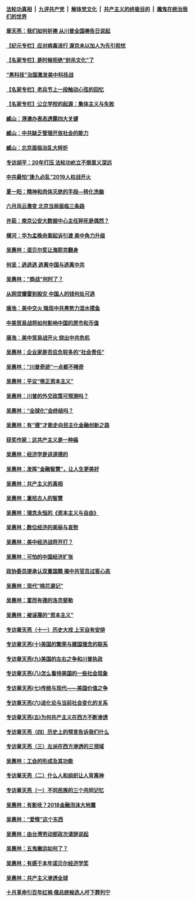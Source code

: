 

####  [法轮功真相](../../../../basic/blob/master/README.md?t=04150230) &nbsp;|&nbsp; [九评共产党](../../../../9ping.md/blob/master/README.md?t=04150230) &nbsp;|&nbsp; [解体党文化](../../../../jtdwh.md/blob/master/README.md?t=04150230)  &nbsp;|&nbsp; [共产主义的终极目的](../../../../gczydzjmd.md/blob/master/README.md?t=04150230) &nbsp;|&nbsp; [魔鬼在统治我们的世界](../../../../mgztzwmdsj.md/blob/master/README.md?t=04150230) 

#### [章天亮：我们如何祈祷 从川普全国祷告日说起](../pages/nsc423/n11944627.md?t=04150230) 

#### [【纪元专栏】应对病毒流行 渥京未以加人为先引担忧](../pages/nsc423/n11875714.md?t=04150230) 

#### [【名家专栏】是时候拒绝“封杀文化”了](../pages/nsc423/n11814093.md?t=04150230) 

#### [“黑科技”治国激发美中科技战](../pages/nsc423/n11638056.md?t=04150230) 

#### [【名家专栏】老兵节上一段触动心弦的回忆](../pages/nsc423/n11646016.md?t=04150230) 

#### [【名家专栏】公立学校的起源：集体主义与失败](../pages/nsc423/n11601833.md?t=04150230) 

#### [臧山：港澳办表态透露四大关键](../pages/nsc423/n11421628.md?t=04150230) 

#### [臧山：中共缺乏管理开放社会的能力](../pages/nsc423/n11407457.md?t=04150230) 

#### [臧山：北京面临治乱大转折](../pages/nsc423/n11406895.md?t=04150230) 

#### [专访胡平：20年打压 法轮功屹立不倒意义深远](../pages/nsc423/n11398800.md?t=04150230) 

#### [中共最怕“逢九必乱”2019人权战开火](../pages/nsc423/n11385248.md?t=04150230) 

#### [夏一阳：精神和肉体灭绝的手段—转化洗脑](../pages/nsc423/n11368250.md?t=04150230) 

#### [六月风云激变 北京当局面临三条路](../pages/nsc423/n11313668.md?t=04150230) 

#### [许茹：南京公安大数据中心主任猝死是偶然？](../pages/nsc423/n11064744.md?t=04150230) 

#### [横河：华为孟晚舟案起诉引渡 美中角力升级](../pages/nsc423/n11027230.md?t=04150230) 

#### [吴惠林：诺贝尔奖让海耶克翻身](../pages/nsc423/n10890049.md?t=04150230) 

#### [何坚：逃逃逃 逃离中国与逃离中共](../pages/nsc423/n10592891.md?t=04150230) 

#### [吴惠林：“商战”何时了？](../pages/nsc423/n10573558.md?t=04150230) 

#### [从网贷爆雷到股灾 中国人的钱何处可逃](../pages/nsc423/n10572800.md?t=04150230) 

#### [唐浩：美中交火 隐现中共黑势力混水摸鱼](../pages/nsc423/n10544040.md?t=04150230) 

#### [中美贸易战将如何影响中国的房市和币值](../pages/nsc423/n10543697.md?t=04150230) 

#### [唐浩：美中贸易战开火 烧出中共危机](../pages/nsc423/n10540126.md?t=04150230) 

#### [吴惠林：企业家是否应负较多的“社会责任”](../pages/nsc423/n10535022.md?t=04150230) 

#### [吴惠林：“川普奇迹”一点都不稀奇](../pages/nsc423/n10512808.md?t=04150230) 

#### [吴惠林：平议“修正资本主义”](../pages/nsc423/n10495724.md?t=04150230) 

#### [吴惠林：川普的外交政策可预测吗？](../pages/nsc423/n10462387.md?t=04150230) 

#### [吴惠林：“全球化”会终结吗？](../pages/nsc423/n10452838.md?t=04150230) 

#### [吴惠林：有“德”才能走向民主化金融创新之路](../pages/nsc423/n10432292.md?t=04150230) 

#### [获奖作家：这共产主义是一种癌](../pages/nsc423/n10431541.md?t=04150230) 

#### [吴惠林：经济学是讲道德的](../pages/nsc423/n10398014.md?t=04150230) 

#### [吴惠林：发挥“金融智慧”，让人生更美好](../pages/nsc423/n10375019.md?t=04150230) 

#### [吴惠林：共产主义的真相](../pages/nsc423/n10351394.md?t=04150230) 

#### [吴惠林：重拾古人的智慧](../pages/nsc423/n10337691.md?t=04150230) 

#### [吴惠林：理念永恒的《资本主义与自由》](../pages/nsc423/n10316274.md?t=04150230) 

#### [吴惠林：数位经济的美丽与哀愁](../pages/nsc423/n10292946.md?t=04150230) 

#### [吴惠林：美中经济战将开打？](../pages/nsc423/n10258825.md?t=04150230) 

#### [吴惠林：可怕的中国经济扩张](../pages/nsc423/n10219147.md?t=04150230) 

#### [政协委员提承认双重国籍 揭中共官员过客心态](../pages/nsc423/n10208809.md?t=04150230) 

#### [吴惠林：现代“桃花源记”](../pages/nsc423/n10185234.md?t=04150230) 

#### [吴惠林：富而有德的洛克斐勒](../pages/nsc423/n10142264.md?t=04150230) 

#### [吴惠林：被诬蔑的“资本主义”](../pages/nsc423/n10124816.md?t=04150230) 

#### [专访章天亮（十一）历史大戏 上天自有安排](../pages/nsc423/n10094905.md?t=04150230) 

#### [专访章天亮(十)美国的繁荣与建国理念的联系](../pages/nsc423/n10094899.md?t=04150230) 

#### [专访章天亮(九)美国的左右之争和川普执政](../pages/nsc423/n10094889.md?t=04150230) 

#### [专访章天亮(八)怎么看待美国的一些社会现象](../pages/nsc423/n10094857.md?t=04150230) 

#### [专访章天亮(七)传统与现代——美国价值之争](../pages/nsc423/n10093140.md?t=04150230) 

#### [专访章天亮(六)进化论与当前社会变化的关系](../pages/nsc423/n10092036.md?t=04150230) 

#### [专访章天亮(五)为何共产主义在西方不断渗透](../pages/nsc423/n10083620.md?t=04150230) 

#### [专访章天亮（四）历史上的预言告诉我们什么](../pages/nsc423/n10083606.md?t=04150230) 

#### [专访章天亮（三）左派在西方渗透的三领域](../pages/nsc423/n10081115.md?t=04150230) 

#### [吴惠林：工会的形成及其功能](../pages/nsc423/n10080633.md?t=04150230) 

#### [专访章天亮（二）什么人和组织让人背离神](../pages/nsc423/n10076637.md?t=04150230) 

#### [专访章天亮（一）不同民族的三个共同记忆](../pages/nsc423/n10074188.md?t=04150230) 

#### [吴惠林：有影呒？2018金融泡沫大地震](../pages/nsc423/n10040534.md?t=04150230) 

#### [吴惠林：“爱情”这个东西](../pages/nsc423/n10019423.md?t=04150230) 

#### [吴惠林：由台湾劳动部政次请辞说起](../pages/nsc423/n9979679.md?t=04150230) 

#### [吴惠林：五鬼搬运如何了？](../pages/nsc423/n9925338.md?t=04150230) 

#### [吴惠林：有感于本年诺贝尔经济学奖](../pages/nsc423/n9871883.md?t=04150230) 

#### [吴惠林：共产主义渗透全球](../pages/nsc423/n9812748.md?t=04150230) 

#### [十月革命引百年红祸 俄总统候选人吁下葬列宁](../pages/nsc423/n9810182.md?t=04150230) 

